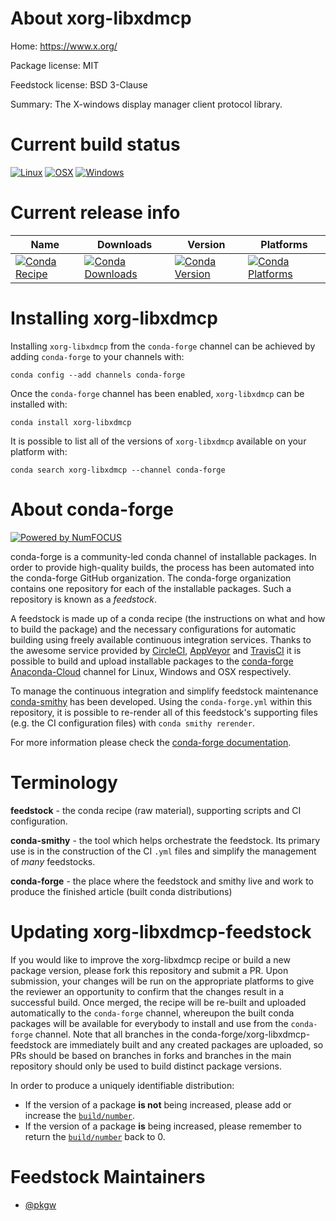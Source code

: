 <!--
# -*- mode: jinja -*-
-->

About xorg-libxdmcp
===================

Home: https://www.x.org/

Package license: MIT

Feedstock license: BSD 3-Clause

Summary: The X-windows display manager client protocol library.



Current build status
====================

[![Linux](https://img.shields.io/circleci/project/github/conda-forge/xorg-libxdmcp-feedstock/master.svg?label=Linux)](https://circleci.com/gh/conda-forge/xorg-libxdmcp-feedstock)
[![OSX](https://img.shields.io/travis/conda-forge/xorg-libxdmcp-feedstock/master.svg?label=macOS)](https://travis-ci.org/conda-forge/xorg-libxdmcp-feedstock)
[![Windows](https://img.shields.io/appveyor/ci/conda-forge/xorg-libxdmcp-feedstock/master.svg?label=Windows)](https://ci.appveyor.com/project/conda-forge/xorg-libxdmcp-feedstock/branch/master)

Current release info
====================

| Name | Downloads | Version | Platforms |
| --- | --- | --- | --- |
| [![Conda Recipe](https://img.shields.io/badge/recipe-xorg--libxdmcp-green.svg)](https://anaconda.org/conda-forge/xorg-libxdmcp) | [![Conda Downloads](https://img.shields.io/conda/dn/conda-forge/xorg-libxdmcp.svg)](https://anaconda.org/conda-forge/xorg-libxdmcp) | [![Conda Version](https://img.shields.io/conda/vn/conda-forge/xorg-libxdmcp.svg)](https://anaconda.org/conda-forge/xorg-libxdmcp) | [![Conda Platforms](https://img.shields.io/conda/pn/conda-forge/xorg-libxdmcp.svg)](https://anaconda.org/conda-forge/xorg-libxdmcp) |

Installing xorg-libxdmcp
========================

Installing `xorg-libxdmcp` from the `conda-forge` channel can be achieved by adding `conda-forge` to your channels with:

```
conda config --add channels conda-forge
```

Once the `conda-forge` channel has been enabled, `xorg-libxdmcp` can be installed with:

```
conda install xorg-libxdmcp
```

It is possible to list all of the versions of `xorg-libxdmcp` available on your platform with:

```
conda search xorg-libxdmcp --channel conda-forge
```


About conda-forge
=================

[![Powered by NumFOCUS](https://img.shields.io/badge/powered%20by-NumFOCUS-orange.svg?style=flat&colorA=E1523D&colorB=007D8A)](http://numfocus.org)

conda-forge is a community-led conda channel of installable packages.
In order to provide high-quality builds, the process has been automated into the
conda-forge GitHub organization. The conda-forge organization contains one repository
for each of the installable packages. Such a repository is known as a *feedstock*.

A feedstock is made up of a conda recipe (the instructions on what and how to build
the package) and the necessary configurations for automatic building using freely
available continuous integration services. Thanks to the awesome service provided by
[CircleCI](https://circleci.com/), [AppVeyor](https://www.appveyor.com/)
and [TravisCI](https://travis-ci.org/) it is possible to build and upload installable
packages to the [conda-forge](https://anaconda.org/conda-forge)
[Anaconda-Cloud](https://anaconda.org/) channel for Linux, Windows and OSX respectively.

To manage the continuous integration and simplify feedstock maintenance
[conda-smithy](https://github.com/conda-forge/conda-smithy) has been developed.
Using the ``conda-forge.yml`` within this repository, it is possible to re-render all of
this feedstock's supporting files (e.g. the CI configuration files) with ``conda smithy rerender``.

For more information please check the [conda-forge documentation](https://conda-forge.org/docs/).

Terminology
===========

**feedstock** - the conda recipe (raw material), supporting scripts and CI configuration.

**conda-smithy** - the tool which helps orchestrate the feedstock.
                   Its primary use is in the construction of the CI ``.yml`` files
                   and simplify the management of *many* feedstocks.

**conda-forge** - the place where the feedstock and smithy live and work to
                  produce the finished article (built conda distributions)


Updating xorg-libxdmcp-feedstock
================================

If you would like to improve the xorg-libxdmcp recipe or build a new
package version, please fork this repository and submit a PR. Upon submission,
your changes will be run on the appropriate platforms to give the reviewer an
opportunity to confirm that the changes result in a successful build. Once
merged, the recipe will be re-built and uploaded automatically to the
`conda-forge` channel, whereupon the built conda packages will be available for
everybody to install and use from the `conda-forge` channel.
Note that all branches in the conda-forge/xorg-libxdmcp-feedstock are
immediately built and any created packages are uploaded, so PRs should be based
on branches in forks and branches in the main repository should only be used to
build distinct package versions.

In order to produce a uniquely identifiable distribution:
 * If the version of a package **is not** being increased, please add or increase
   the [``build/number``](https://conda.io/docs/user-guide/tasks/build-packages/define-metadata.html#build-number-and-string).
 * If the version of a package **is** being increased, please remember to return
   the [``build/number``](https://conda.io/docs/user-guide/tasks/build-packages/define-metadata.html#build-number-and-string)
   back to 0.

Feedstock Maintainers
=====================

* [@pkgw](https://github.com/pkgw/)

